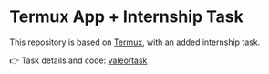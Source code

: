 # Termux App + Internship Task

This repository is based on [Termux](https://github.com/termux/termux-app), with an added internship task.  

👉 Task details and code: [valeo/task](valeo/task/README.md)
